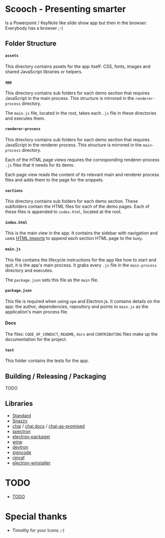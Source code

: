# Scooch - Presenting smarter


Is a Powerpoint / KeyNote like slide show app but then in the browser. Everybody has a browser ;-)


## Folder Structure


#### `assets`
This directory contains assets for the app itself: CSS, fonts, images and shared JavaScript libraries or helpers.

#### `app`
This directory contains sub folders for each demo section that requires JavaScript in the main process. This structure is mirrored in the `renderer-process` directory.

The `main.js` file, located in the root, takes each `.js` file in these directories and executes them.

#### `renderer-process`
This directory contains sub folders for each demo section that requires JavaScript in the renderer process. This structure is mirrored in the `main-process` directory.

Each of the HTML page views requires the corresponding renderer-process `.js` files that it needs for its demo.

Each page view reads the content of its relevant main and renderer process files and adds them to the page for the snippets.

#### `sections`
This directory contains sub folders for each demo section. These subfolders contain the HTML files for each of the demo pages. Each of these files is appended to `index.html`, located at the root.

#### `index.html`
This is the main view in the app. It contains the sidebar with navigation and uses [HTML imports](http://www.html5rocks.com/en/tutorials/webcomponents/imports/) to append each section HTML page to the `body`.

#### `main.js`
This file contains the lifecycle instructions for the app like how to start and quit, it is the app's main process. It grabs every `.js` file in the `main-process` directory and executes.

The `package.json` sets this file as the `main` file.

#### `package.json`
This file is required when using `npm` and Electron.js. It contains details on the app: the author, dependencies, repository and points to `main.js` as the application's main process file.

#### Docs
The files: `CODE_OF_CONDUCT`, `README`, `docs` and `CONTRIBUTING` files make up the documentation for the project.

#### `test`
This folder contains the tests for the app.

## Building / Releasing / Packaging 

TODO


## Libraries

* [Standard](https://www.npmjs.com/package/standard)
* [Snazzy](https://www.npmjs.com/package/snazzy)
* [chai](https://www.npmjs.com/package/chai) / [chai docs](http://chaijs.com) / [chai-as-promised](https://www.npmjs.com/package/chai-as-promised)
* [spectron](https://www.npmjs.com/package/spectron)
* [electron-packager](https://www.npmjs.com/package/electron-packager)
* [wine](https://www.npmjs.com/package/wine-darwin)
* [devtron](https://www.npmjs.com/package/devtron)
* [signcode](https://www.npmjs.com/package/signcode)
* [rimraf](https://www.npmjs.com/package/rimraf)
* [electron-winstaller](https://www.npmjs.com/package/electron-winstaller)

# TODO

* [TODO](./TODO.md)


# Special thanks

* Timothy for your Icons ;-)